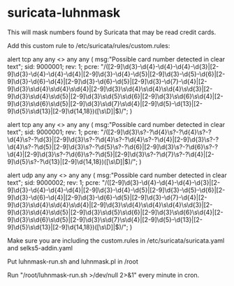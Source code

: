 # suricata-luhnmask

This will mask numbers found by Suricata that may be read credit cards.

Add this custom rule to /etc/suricata/rules/custom.rules:

alert tcp any any <> any any ( msg:"Possible card number detected in clear text"; sid: 9000001; rev: 1; pcre: "/([2-9]\d{3}-\d{4}-\d{4}-\d{4}-\d{3}|[2-9]\d{3}-\d{4}-\d{4}-\d{4}|[2-9]\d{3}-\d{4}-\d{5}|[2-9]\d{3}-\d{5}-\d{6}|[2-9]\d{3}-\d{6}-\d{4}|[2-9]\d{3}-\d{6}-\d{5}|[2-9]\d{3}-\d{7}-\d{4}|[2-9]\d{3}\s\d{4}\s\d{4}\s\d{4}|[2-9]\d{3}\s\d{4}\s\d{4}\s\d{4}\s\d{3}|[2-9]\d{3}\s\d{4}\s\d{5}|[2-9]\d{3}\s\d{5}\s\d{6}|[2-9]\d{3}\s\d{6}\s\d{4}|[2-9]\d{3}\s\d{6}\s\d{5}|[2-9]\d{3}\s\d{7}\s\d{4}|[2-9]\d{5}-\d{13}|[2-9]\d{5}\s\d{13}|[2-9]\d{14,18})([\s\D]|$)/"; )

alert tcp any any <> any any ( msg:"Possible card number detected in clear text"; sid: 9000001; rev: 1; pcre: "/([2-9]\d{3}\s?-?\d{4}\s?-?\d{4}\s?-?\d{4}\s?-?\d{3}|[2-9]\d{3}\s?-?\d{4}\s?-?\d{4}\s?-?\d{4}|[2-9]\d{3}\s?-?\d{4}\s?-?\d{5}|[2-9]\d{3}\s?-?\d{5}\s?-?\d{6}|[2-9]\d{3}\s?-?\d{6}\s?-?\d{4}|[2-9]\d{3}\s?-?\d{6}\s?-?\d{5}|[2-9]\d{3}\s?-?\d{7}\s?-?\d{4}|[2-9]\d{5}\s?-?\d{13}|[2-9]\d{14,18})([\s\D]|$)/"; )

alert udp any any <> any any ( msg:"Possible card number detected in clear text"; sid: 9000002; rev: 1; pcre: "/([2-9]\d{3}-\d{4}-\d{4}-\d{4}-\d{3}|[2-9]\d{3}-\d{4}-\d{4}-\d{4}|[2-9]\d{3}-\d{4}-\d{5}|[2-9]\d{3}-\d{5}-\d{6}|[2-9]\d{3}-\d{6}-\d{4}|[2-9]\d{3}-\d{6}-\d{5}|[2-9]\d{3}-\d{7}-\d{4}|[2-9]\d{3}\s\d{4}\s\d{4}\s\d{4}|[2-9]\d{3}\s\d{4}\s\d{4}\s\d{4}\s\d{3}|[2-9]\d{3}\s\d{4}\s\d{5}|[2-9]\d{3}\s\d{5}\s\d{6}|[2-9]\d{3}\s\d{6}\s\d{4}|[2-9]\d{3}\s\d{6}\s\d{5}|[2-9]\d{3}\s\d{7}\s\d{4}|[2-9]\d{5}-\d{13}|[2-9]\d{5}\s\d{13}|[2-9]\d{14,18})([\s\D]|$)/"; )





Make sure you are including the custom.rules in /etc/suricata/suricata.yaml and selks5-addin.yaml

Put luhnmask-run.sh and luhnmask.pl in /root

Run "/root/luhnmask-run.sh >/dev/null 2>&1" every minute in cron.


